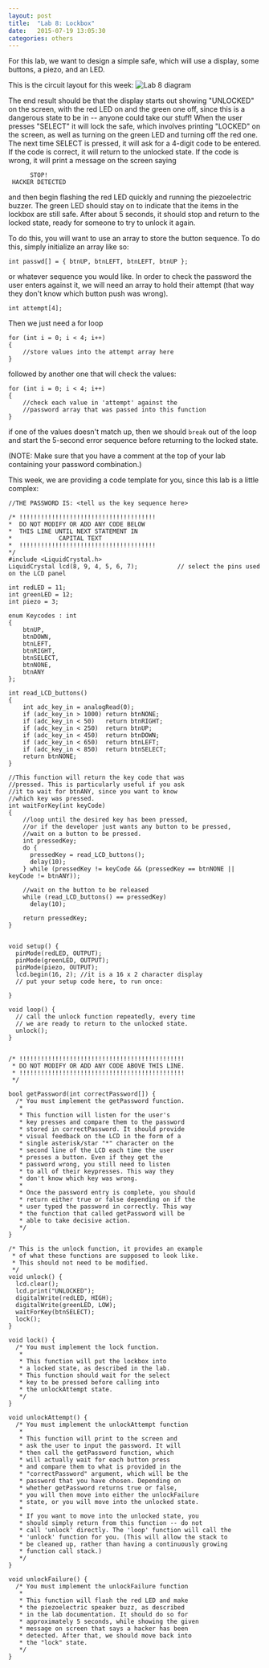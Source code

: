 ```yaml
---
layout: post
title:  "Lab 8: Lockbox"
date:   2015-07-19 13:05:30
categories: others
---
```


For this lab, we want to design a simple safe, which will use a display, some buttons, a piezo, and an LED. 

This is the circuit layout for this week:
![Lab 8 diagram]({{site.url}}/images/lab_8.jpg)

The end result should be that the display starts out showing "UNLOCKED" on the screen, with the red LED on and the green one off, since this is a dangerous state to be in -- anyone could take our stuff! When the user presses "SELECT" it will lock the safe, which involves printing "LOCKED" on the screen, as well as turning on the green LED and turning off the red one. The next time SELECT is pressed, it will ask for a 4-digit code to be entered. If the code is correct, it will return to the unlocked state. If the code is wrong, it will print a message on the screen saying

          STOP!
     HACKER DETECTED

and then begin flashing the red LED quickly and running the piezoelectric buzzer. The green LED should stay on to indicate that the items in the lockbox are still safe. After about 5 seconds, it should stop and return to the locked state, ready for someone to try to unlock it again.

To do this, you will want to use an array to store the button sequence. To do this, simply initialize an array like so:

    int passwd[] = { btnUP, btnLEFT, btnLEFT, btnUP };

or whatever sequence you would like. In order to check the password the user enters against it, we will need an array to hold their attempt (that way they don't know which button push was wrong).

    int attempt[4];

Then we just need a for loop

    for (int i = 0; i < 4; i++)
    {
    	//store values into the attempt array here
    }

followed by another one that will check the values:

    for (int i = 0; i < 4; i++)
    {
    	//check each value in 'attempt' against the
    	//password array that was passed into this function
    }

if one of the values doesn't match up, then we should `break` out of the loop and start the 5-second error sequence before returning to the locked state.

(NOTE: Make sure that you have a comment at the top of your lab containing your password combination.)

This week, we are providing a code template for you, since this lab is a little complex:

    //THE PASSWORD IS: <tell us the key sequence here>

    /* !!!!!!!!!!!!!!!!!!!!!!!!!!!!!!!!!!!!!!
    *  DO NOT MODIFY OR ADD ANY CODE BELOW 
    *  THIS LINE UNTIL NEXT STATEMENT IN 
    *             CAPITAL TEXT
    *  !!!!!!!!!!!!!!!!!!!!!!!!!!!!!!!!!!!!!!
    */
    #include <LiquidCrystal.h>
    LiquidCrystal lcd(8, 9, 4, 5, 6, 7);           // select the pins used on the LCD panel

    int redLED = 11;
    int greenLED = 12;
    int piezo = 3;

    enum Keycodes : int
    {
        btnUP,
        btnDOWN,
        btnLEFT,
        btnRIGHT,
        btnSELECT,
        btnNONE,
        btnANY
    };

    int read_LCD_buttons()
    {
        int adc_key_in = analogRead(0);
        if (adc_key_in > 1000) return btnNONE;
        if (adc_key_in < 50)   return btnRIGHT;  
        if (adc_key_in < 250)  return btnUP; 
        if (adc_key_in < 450)  return btnDOWN; 
        if (adc_key_in < 650)  return btnLEFT; 
        if (adc_key_in < 850)  return btnSELECT;  
        return btnNONE;
    }

    //This function will return the key code that was
    //pressed. This is particularly useful if you ask
    //it to wait for btnANY, since you want to know
    //which key was pressed.
    int waitForKey(int keyCode)
    {
        //loop until the desired key has been pressed,
        //or if the developer just wants any button to be pressed,
        //wait on a button to be pressed.
        int pressedKey;
        do {
          pressedKey = read_LCD_buttons();
          delay(10);
        } while (pressedKey != keyCode && (pressedKey == btnNONE || keyCode != btnANY));
        
        //wait on the button to be released
        while (read_LCD_buttons() == pressedKey)
          delay(10);
        
        return pressedKey;
    }


    void setup() {
      pinMode(redLED, OUTPUT);
      pinMode(greenLED, OUTPUT);
      pinMode(piezo, OUTPUT);
      lcd.begin(16, 2); //it is a 16 x 2 character display
      // put your setup code here, to run once:

    }

    void loop() {
      // call the unlock function repeatedly, every time
      // we are ready to return to the unlocked state.
      unlock(); 
    }


    /* !!!!!!!!!!!!!!!!!!!!!!!!!!!!!!!!!!!!!!!!!!!!!!
     * DO NOT MODIFY OR ADD ANY CODE ABOVE THIS LINE.
     * !!!!!!!!!!!!!!!!!!!!!!!!!!!!!!!!!!!!!!!!!!!!!!
     */

    bool getPassword(int correctPassword[]) {
      /* You must implement the getPassword function.
       *
       * This function will listen for the user's
       * key presses and compare them to the password
       * stored in correctPassword. It should provide
       * visual feedback on the LCD in the form of a
       * single asterisk/star "*" character on the
       * second line of the LCD each time the user
       * presses a button. Even if they get the
       * password wrong, you still need to listen
       * to all of their keypresses. This way they
       * don't know which key was wrong.
       * 
       * Once the password entry is complete, you should
       * return either true or false depending on if the
       * user typed the password in correctly. This way
       * the function that called getPassword will be
       * able to take decisive action.
       */
    }

    /* This is the unlock function, it provides an example
     * of what these functions are supposed to look like.
     * This should not need to be modified.
     */
    void unlock() {
      lcd.clear();
      lcd.print("UNLOCKED");
      digitalWrite(redLED, HIGH);
      digitalWrite(greenLED, LOW);
      waitForKey(btnSELECT);
      lock();
    }

    void lock() {
      /* You must implement the lock function.
       *
       * This function will put the lockbox into
       * a locked state, as described in the lab.
       * This function should wait for the select
       * key to be pressed before calling into
       * the unlockAttempt state.
       */
    }

    void unlockAttempt() {
      /* You must implement the unlockAttempt function
       *
       * This function will print to the screen and
       * ask the user to input the password. It will
       * then call the getPassword function, which
       * will actually wait for each button press
       * and compare them to what is provided in the
       * "correctPassword" argument, which will be the
       * password that you have chosen. Depending on
       * whether getPassword returns true or false,
       * you will then move into either the unlockFailure
       * state, or you will move into the unlocked state.
       * 
       * If you want to move into the unlocked state, you
       * should simply return from this function -- do not
       * call 'unlock' directly. The 'loop' function will call the
       * 'unlock' function for you. (This will allow the stack to
       * be cleaned up, rather than having a continuously growing
       * function call stack.)
       */
    }

    void unlockFailure() {
      /* You must implement the unlockFailure function
       *
       * This function will flash the red LED and make
       * the piezoelectric speaker buzz, as described
       * in the lab documentation. It should do so for
       * approximately 5 seconds, while showing the given
       * message on screen that says a hacker has been
       * detected. After that, we should move back into
       * the "lock" state.
       */
    }
